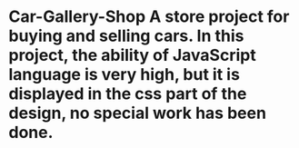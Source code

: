 # Car-Gallery-Shop A store project for buying and selling cars. In this project, the ability of JavaScript language is very high, but it is displayed in the css part of the design, no special work has been done.
